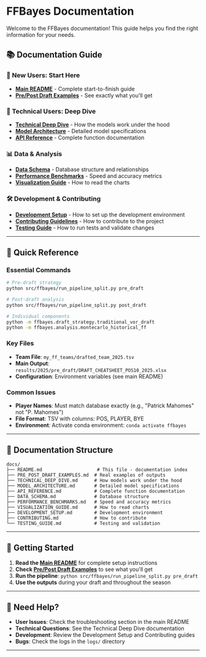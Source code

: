 # FFBayes Documentation

Welcome to the FFBayes documentation! This guide helps you find the right information for your needs.

## 📚 **Documentation Guide**

### **🚀 New Users: Start Here**
- **[Main README](../README.md)** - Complete start-to-finish guide
- **[Pre/Post Draft Examples](PRE_POST_DRAFT_EXAMPLES.md)** - See exactly what you'll get

### **🔧 Technical Users: Deep Dive**
- **[Technical Deep Dive](TECHNICAL_DEEP_DIVE.md)** - How the models work under the hood
- **[Model Architecture](MODEL_ARCHITECTURE.md)** - Detailed model specifications
- **[API Reference](API_REFERENCE.md)** - Complete function documentation

### **📊 Data & Analysis**
- **[Data Schema](DATA_SCHEMA.md)** - Database structure and relationships
- **[Performance Benchmarks](PERFORMANCE_BENCHMARKS.md)** - Speed and accuracy metrics
- **[Visualization Guide](VISUALIZATION_GUIDE.md)** - How to read the charts

### **🛠️ Development & Contributing**
- **[Development Setup](DEVELOPMENT_SETUP.md)** - How to set up the development environment
- **[Contributing Guidelines](CONTRIBUTING.md)** - How to contribute to the project
- **[Testing Guide](TESTING_GUIDE.md)** - How to run tests and validate changes

---

## 🎯 **Quick Reference**

### **Essential Commands**
```bash
# Pre-draft strategy
python src/ffbayes/run_pipeline_split.py pre_draft

# Post-draft analysis  
python src/ffbayes/run_pipeline_split.py post_draft

# Individual components
python -m ffbayes.draft_strategy.traditional_vor_draft
python -m ffbayes.analysis.montecarlo_historical_ff
```

### **Key Files**
- **Team File**: `my_ff_teams/drafted_team_2025.tsv`
- **Main Output**: `results/2025/pre_draft/DRAFT_CHEATSHEET_POS10_2025.xlsx`
- **Configuration**: Environment variables (see main README)

### **Common Issues**
- **Player Names**: Must match database exactly (e.g., "Patrick Mahomes" not "P. Mahomes")
- **File Format**: TSV with columns: POS, PLAYER, BYE
- **Environment**: Activate conda environment: `conda activate ffbayes`

---

## 📖 **Documentation Structure**

```
docs/
├── README.md                    # This file - documentation index
├── PRE_POST_DRAFT_EXAMPLES.md  # Real examples of outputs
├── TECHNICAL_DEEP_DIVE.md      # How models work under the hood
├── MODEL_ARCHITECTURE.md       # Detailed model specifications
├── API_REFERENCE.md            # Complete function documentation
├── DATA_SCHEMA.md              # Database structure
├── PERFORMANCE_BENCHMARKS.md   # Speed and accuracy metrics
├── VISUALIZATION_GUIDE.md      # How to read charts
├── DEVELOPMENT_SETUP.md        # Development environment
├── CONTRIBUTING.md             # How to contribute
└── TESTING_GUIDE.md            # Testing and validation
```

---

## 🎉 **Getting Started**

1. **Read the [Main README](../README.md)** for complete setup instructions
2. **Check [Pre/Post Draft Examples](PRE_POST_DRAFT_EXAMPLES.md)** to see what you'll get
3. **Run the pipeline**: `python src/ffbayes/run_pipeline_split.py pre_draft`
4. **Use the outputs** during your draft and throughout the season

---

## 🤝 **Need Help?**

- **User Issues**: Check the troubleshooting section in the main README
- **Technical Questions**: See the Technical Deep Dive documentation
- **Development**: Review the Development Setup and Contributing guides
- **Bugs**: Check the logs in the `logs/` directory

---

